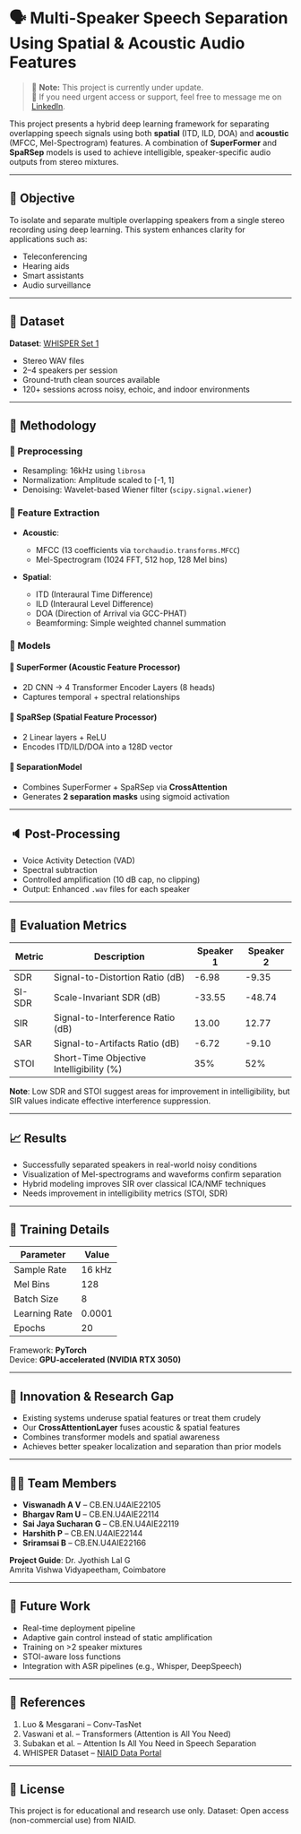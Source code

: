# 🗣️ Multi-Speaker Speech Separation Using Spatial & Acoustic Audio Features


> 🚧 **Note:** This project is currently under update.  
> 🔔 If you need urgent access or support, feel free to message me on [LinkedIn](https://www.linkedin.com/in/harshith-potnuri-144har/).

This project presents a hybrid deep learning framework for separating overlapping speech signals using both **spatial** (ITD, ILD, DOA) and **acoustic** (MFCC, Mel-Spectrogram) features. A combination of **SuperFormer** and **SpaRSep** models is used to achieve intelligible, speaker-specific audio outputs from stereo mixtures.

---

## 🎯 Objective

To isolate and separate multiple overlapping speakers from a single stereo recording using deep learning. This system enhances clarity for applications such as:
- Teleconferencing
- Hearing aids
- Smart assistants
- Audio surveillance

---

## 📂 Dataset

**Dataset**: [WHISPER Set 1](https://data.niaid.nih.gov/resources?id=zenodo_3565491)  
- Stereo WAV files
- 2–4 speakers per session
- Ground-truth clean sources available
- 120+ sessions across noisy, echoic, and indoor environments


---

## 🧪 Methodology

### 🔧 Preprocessing
- Resampling: 16kHz using `librosa`
- Normalization: Amplitude scaled to [-1, 1]
- Denoising: Wavelet-based Wiener filter (`scipy.signal.wiener`)

### 🧠 Feature Extraction
- **Acoustic**:
  - MFCC (13 coefficients via `torchaudio.transforms.MFCC`)
  - Mel-Spectrogram (1024 FFT, 512 hop, 128 Mel bins)

- **Spatial**:
  - ITD (Interaural Time Difference)
  - ILD (Interaural Level Difference)
  - DOA (Direction of Arrival via GCC-PHAT)
  - Beamforming: Simple weighted channel summation

### 🧩 Models

#### 🔷 SuperFormer (Acoustic Feature Processor)
- 2D CNN → 4 Transformer Encoder Layers (8 heads)
- Captures temporal + spectral relationships

#### 🔶 SpaRSep (Spatial Feature Processor)
- 2 Linear layers + ReLU
- Encodes ITD/ILD/DOA into a 128D vector

#### 🔄 SeparationModel
- Combines SuperFormer + SpaRSep via **CrossAttention**
- Generates **2 separation masks** using sigmoid activation

---

## 🔈 Post-Processing
- Voice Activity Detection (VAD)
- Spectral subtraction
- Controlled amplification (10 dB cap, no clipping)
- Output: Enhanced `.wav` files for each speaker

---

## 🧪 Evaluation Metrics

| Metric     | Description                                | Speaker 1 | Speaker 2 |
|------------|--------------------------------------------|-----------|-----------|
| SDR        | Signal-to-Distortion Ratio (dB)            | -6.98     | -9.35     |
| SI-SDR     | Scale-Invariant SDR (dB)                   | -33.55    | -48.74    |
| SIR        | Signal-to-Interference Ratio (dB)          | 13.00     | 12.77     |
| SAR        | Signal-to-Artifacts Ratio (dB)             | -6.72     | -9.10     |
| STOI       | Short-Time Objective Intelligibility (%)   | 35%       | 52%       |

**Note**: Low SDR and STOI suggest areas for improvement in intelligibility, but SIR values indicate effective interference suppression.

---

## 📈 Results

- Successfully separated speakers in real-world noisy conditions
- Visualization of Mel-spectrograms and waveforms confirm separation
- Hybrid modeling improves SIR over classical ICA/NMF techniques
- Needs improvement in intelligibility metrics (STOI, SDR)

---

## 🔬 Training Details

| Parameter       | Value     |
|----------------|-----------|
| Sample Rate     | 16 kHz    |
| Mel Bins        | 128       |
| Batch Size      | 8         |
| Learning Rate   | 0.0001    |
| Epochs          | 20        |

Framework: **PyTorch**  
Device: **GPU-accelerated (NVIDIA RTX 3050)**

---

## 🧠 Innovation & Research Gap

- Existing systems underuse spatial features or treat them crudely
- Our **CrossAttentionLayer** fuses acoustic & spatial features
- Combines transformer models and spatial awareness
- Achieves better speaker localization and separation than prior models

---

## 👨‍💻 Team Members

- **Viswanadh A V** – CB.EN.U4AIE22105  
- **Bhargav Ram U** – CB.EN.U4AIE22114  
- **Sai Jaya Sucharan G** – CB.EN.U4AIE22119  
- **Harshith P** – CB.EN.U4AIE22144  
- **Sriramsai B** – CB.EN.U4AIE22166  

**Project Guide**: Dr. Jyothish Lal G  
Amrita Vishwa Vidyapeetham, Coimbatore

---

## 📌 Future Work

- Real-time deployment pipeline
- Adaptive gain control instead of static amplification
- Training on >2 speaker mixtures
- STOI-aware loss functions
- Integration with ASR pipelines (e.g., Whisper, DeepSpeech)

---

## 📜 References

1. Luo & Mesgarani – Conv-TasNet  
2. Vaswani et al. – Transformers (Attention is All You Need)  
3. Subakan et al. – Attention Is All You Need in Speech Separation  
4. WHISPER Dataset – [NIAID Data Portal](https://data.niaid.nih.gov/resources?id=zenodo_3565491)

---

## 📄 License

This project is for educational and research use only.
Dataset: Open access (non-commercial use) from NIAID.

